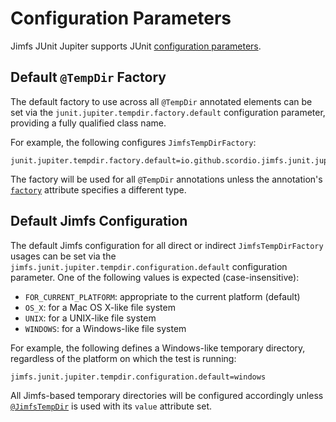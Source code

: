 # Configuration Parameters

Jimfs JUnit Jupiter supports JUnit
[configuration parameters](https://junit.org/junit5/docs/current/user-guide/#running-tests-config-params).

## Default `@TempDir` Factory

The default factory to use across all `@TempDir` annotated elements can be set via the
`junit.jupiter.tempdir.factory.default` configuration parameter, providing a fully qualified class name.

For example, the following configures `JimfsTempDirFactory`:

```properties
junit.jupiter.tempdir.factory.default=io.github.scordio.jimfs.junit.jupiter.JimfsTempDirFactory
```

The factory will be used for all `@TempDir` annotations unless the annotation's
[`factory`](https://docs.junit.org/current/api/org.junit.jupiter.api/org/junit/jupiter/api/io/TempDir.html#factory())
attribute specifies a different type.

## Default Jimfs Configuration

The default Jimfs configuration for all direct or indirect `JimfsTempDirFactory` usages can be set via the
`jimfs.junit.jupiter.tempdir.configuration.default` configuration parameter.
One of the following values is expected (case-insensitive):

* `FOR_CURRENT_PLATFORM`: appropriate to the current platform (default)
* `OS_X`: for a Mac OS X-like file system
* `UNIX`: for a UNIX-like file system
* `WINDOWS`: for a Windows-like file system

For example, the following defines a Windows-like temporary directory, regardless of the platform on which the test is
running:

```properties
jimfs.junit.jupiter.tempdir.configuration.default=windows
```

All Jimfs-based temporary directories will be configured accordingly unless [`@JimfsTempDir`](usage.md#jimfstempdir) is used with its `value`
attribute set.
